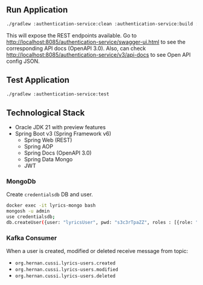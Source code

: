## Run Application

```bash
./gradlew :authentication-service:clean :authentication-service:build :authentication-service:bootRun
```

This will expose the REST endpoints available. Go to [http://localhost:8085/authentication-service/swagger-ui.html](http://localhost:8085/authentication-service/swagger-ui.html) to see the corresponding API docs (OpenAPI 3.0). 
Also, can check [http://localhost:8085/authentication-service/v3/api-docs](http://localhost:8085/authentication-service/v3/api-docs) to see Open API config JSON.

## Test Application

```bash
./gradlew :authentication-service:test
```

## Technological Stack

* Oracle JDK 21 with preview features
* Spring Boot v3 (Spring Framework v6)
  * Spring Web (REST)
  * Spring AOP
  * Spring Docs (OpenAPI 3.0)
  * Spring Data Mongo
  * JWT

### MongoDb

Create `credentialsdb` DB and user.

```bash
docker exec -it lyrics-mongo bash
mongosh -u admin
use credentialsdb;
db.createUser({user: "lyricsUser", pwd: "s3c3rTpaZZ", roles : [{role: "readWrite", db: "credentialsdb"}]});
```

### Kafka Consumer

When a user is created, modified or deleted receive message from topic:
- `org.hernan.cussi.lyrics-users.created`
- `org.hernan.cussi.lyrics-users.modified`
- `org.hernan.cussi.lyrics-users.deleted`
